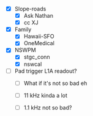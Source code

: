 - [x] Slope-roads
  - [x] Ask Nathan
  - [x] cc XJ
- [x] Family
  - [x] Hawaii-SFO
  - [x] OneMedical
- [x] NSWPM
  - [x] stgc_conn
  - [x] nswcal
- [ ] Pad trigger L1A readout?
  - [ ] What if it's not so bad eh
  - [ ] 11 kHz kinda a lot
  - [ ] 1.1 kHz not so bad?
  
